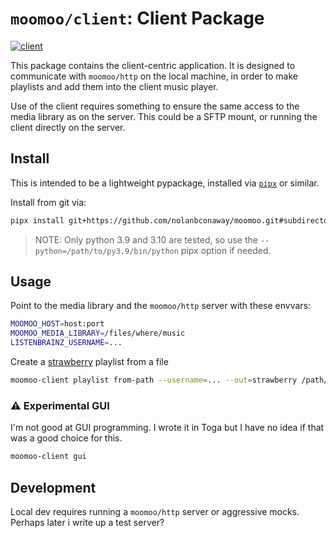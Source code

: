 # `moomoo/client`: Client Package

[![client](https://github.com/nolanbconaway/moomoo/actions/workflows/client.yml/badge.svg)](https://github.com/nolanbconaway/moomoo/actions/workflows/client.yml)

This package contains the client-centric application. It is designed to communicate with `moomoo/http` on the local machine, in order to make playlists and add them into the client music player.

Use of the client requires something to ensure the same access to the media library as on the server. This could be a SFTP mount, or running the client directly on the server.

## Install

This is intended to be a lightweight pypackage, installed via [`pipx`](https://github.com/pypa/pipx) or similar.

Install from git via:

```sh
pipx install git+https://github.com/nolanbconaway/moomoo.git#subdirectory=client
```

> NOTE: Only python 3.9 and 3.10 are tested, so use the `--python=/path/to/py3.9/bin/python` pipx option if needed.

## Usage

Point to the media library and the `moomoo/http` server with these envvars:

```sh
MOOMOO_HOST=host:port
MOOMOO_MEDIA_LIBRARY=/files/where/music
LISTENBRAINZ_USERNAME=...
```

Create a [strawberry](https://www.strawberrymusicplayer.org/) playlist from a file

```sh
moomoo-client playlist from-path --username=... --out=strawberry /path/to/file.mp3
```

### :warning: Experimental GUI

I'm not good at GUI programming. I wrote it in Toga but I have no idea if that was a good choice for this.

```sh
moomoo-client gui
```

## Development

Local dev requires running a `moomoo/http` server or aggressive mocks. Perhaps later i write up a test server?
